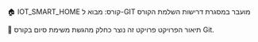 🏠 IOT_SMART_HOME
קורס: מבוא ל-GIT
מועבר במסגרת דרישות השלמת הקורס

📌 תיאור הפרויקט
פרויקט זה נוצר כחלק מהגשת משימת סיום בקורס Git.
